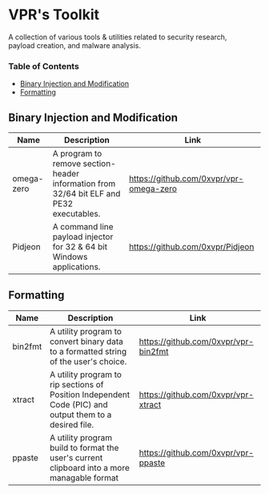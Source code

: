# VPR's Toolkit
A collection of various tools & utilities related to security research,  
payload creation, and malware analysis.

### Table of Contents
- [Binary Injection and Modification](#binary-injection-and-modification)
- [Formatting](#formatting)

## Binary Injection and Modification
|Name|Description|Link|
|----|-----------|----|
|omega-zero|A program to remove section-header information from 32/64 bit ELF and PE32 executables.|https://github.com/0xvpr/vpr-omega-zero|
|Pidjeon|A command line payload injector for 32 & 64 bit Windows applications.|https://github.com/0xvpr/Pidjeon|

## Formatting
|Name|Description|Link|
|----|-----------|----|
|bin2fmt|A utility program to convert binary data to a formatted string of the user's choice.|https://github.com/0xvpr/vpr-bin2fmt|
|xtract| A utility program to rip sections of Position Independent Code (PIC) and output them to a desired file.|https://github.com/0xvpr/vpr-xtract|
|ppaste| A utility program build to format the user's current clipboard into a more managable format|https://github.com/0xvpr/vpr-ppaste|
